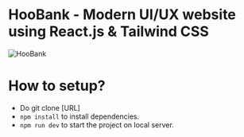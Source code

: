 # HooBank - Modern UI/UX website using React.js & Tailwind CSS

![HooBank](https://i.ibb.co/BK1Hn0x/Screenshot-2022-08-08-at-4-05-48-PM.png)


# How to setup?

* Do git clone [URL]
* `npm install` to install dependencies.
* `npm run dev` to start the project on local server.
